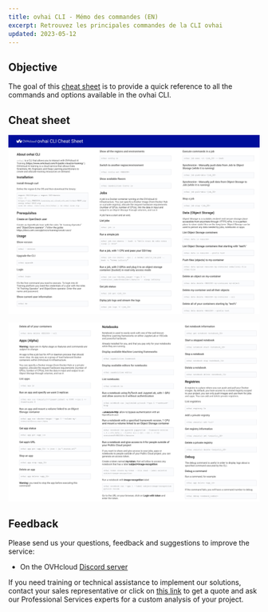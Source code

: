 ```yaml
---
title: ovhai CLI - Mémo des commandes (EN)
excerpt: Retrouvez les principales commandes de la CLI ovhai
updated: 2023-05-12
---
```


## Objective

The goal of this [cheat sheet](https://github.com/ovh/ovhai-cheat-sheet/blob/main/ovhai-cheat-sheet.pdf) is to provide a quick reference to all the commands and options available in the ovhai CLI.

## Cheat sheet

[![ovhai CLI cheat sheet - part 01](images/ovhai-cheat-sheet-01.jpg)](https://github.com/ovh/docs/blob/develop/pages/platform/ai/gi_05_ovhai_cheatsheet/ovhai-cheat-sheet.pdf)

[![ovhai CLI cheat sheet - part 02](images/ovhai-cheat-sheet-02.jpg)](https://github.com/ovh/docs/blob/develop/pages/platform/ai/gi_05_ovhai_cheatsheet/ovhai-cheat-sheet.pdf)

## Feedback

Please send us your questions, feedback and suggestions to improve the service:

- On the OVHcloud [Discord server](https://discord.com/invite/vXVurFfwe9)

If you need training or technical assistance to implement our solutions, contact your sales representative or click on [this link](https://www.ovhcloud.com/fr-ca/professional-services/) to get a quote and ask our Professional Services experts for a custom analysis of your project.
